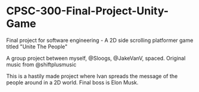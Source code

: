 # CPSC-300-Final-Project-Unity-Game
Final project for software engineering - A 2D side scrolling platformer game titled "Unite The People"

A group project between myself, @Sloogs, @JakeVanV, spaced. Original music from @shiftplusmusic 

This is a hastily made project where Ivan spreads the message of the people around in a 2D world. Final boss is Elon Musk.


